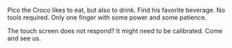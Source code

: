 Pico the Croco likes to eat, but also to drink. Find his favorite beverage. No tools required.
Only one finger with some power and some patience.

The touch screen does not respond? It might need to be calibrated. Come and see us.
